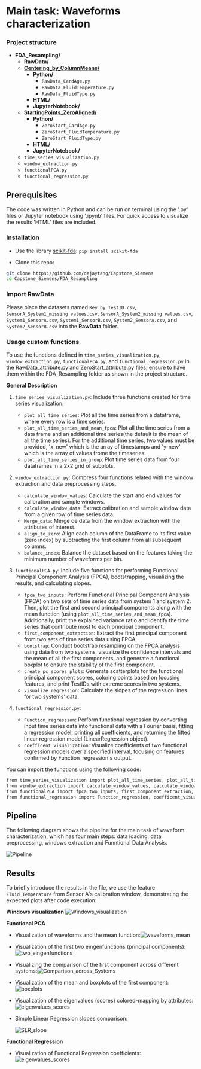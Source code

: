 # Main task: Waveforms characterization

### Project structure

* **FDA_Resampling/**
  * **RawData/**
  * [**Centering_by_ColumnMeans/**](https://github.com/dejaytang/Capstone_Siemens/tree/main/Coding/FDA_Resampling/Centering_by_ColumnMeans)
     *   **Python/**
         * `RawData_CardAge.py`
         * `RawData_FluidTemperature.py`
         * `RawData_FluidType.py`
     *  **HTML/**
     *  **JupyterNotebook/**
  * [**StartingPoints_ZeroAligned/**](https://github.com/dejaytang/Capstone_Siemens/tree/main/Coding/FDA_Resampling/StartingPoints_ZeroAligned)
      * **Python/**
          * `ZeroStart_CardAge.py`
          * `ZeroStart_FluidTemperature.py`
          * `ZeroStart_FluidType.py`
      * **HTML/**
      * **JupyterNotebook/**
  * `time_series_visualization.py`
  * `window_extraction.py`
  * `functionalPCA.py`
  * `functional_regression.py`

## Prerequisites

The code was written in Python and can be run on terminal using the '.py' files or Jupyter notebook using '.ipynb' files. For quick access to visualize the results 'HTML' files are included. 

### Installation

- Use the  library [scikit-fda](https://fda.readthedocs.io/en/latest/): `pip install scikit-fda`
 
- Clone this repo:
```bash
git clone https://github.com/dejaytang/Capstone_Siemens
cd Capstone_Siemens/FDA_Resampling
```
### Import RawData
Please place the datasets named `Key by TestID.csv`, `SensorA_System1_missing values.csv`, `SensorA_System2_missing values.csv`, `System1_SensorA.csv`, `System1_SensorB.csv`, `System2_SensorA.csv`, and `System2_SensorB.csv` into the **RawData** folder.

### Usage custom functions

To use the functions defined in `time_series_visualization.py`, `window_extraction.py`, `functionalPCA.py`, and `functional_regression.py` in the RawData_attribute.py and ZeroStart_attribute.py files, ensure to have them within the FDA_Resampling folder as shown in the project structure.

**General Description**

1. `time_series_visualization.py`: Include three functions created for time series visualization.
   * `plot_all_time_series`: Plot all the time series from a dataframe, where every row is a time series.
   * `plot_all_time_series_and_mean_fpca`: Plot all the time series from a data frame and an additional time series(the default is the mean of all the time series). For the additional time series, two values must be provided, 'x_new' which is the array of timestamps and 'y-new' which is the array of values frome the timeseries.
   * `plot_all_time_series_in_group`: Plot time series data from four dataframes in a 2x2 grid of subplots.

2. `window_extraction.py`: Compress four functions related with the window extraction and data preprocessing steps.
   
   * `calculate_window_values`: Calculate the start and end values for calibration and sample windows.
   * `calculate_window_data`: Extract calibration and sample window data from a given row of time series data.
   * `Merge_data`: Merge de data from the window extraction with the attributes of interest.
   * `align_to_zero`: Align each column of the DataFrame to its first value (zero index) by subtracting the first column from all subsequent columns.
   * `balance_index`: Balance the dataset based on the features taking the minimum number of waveforms per bin.

4. `functionalPCA.py`: Include five functions for performing Functional Principal Component Analysis (FPCA), bootstrapping, visualizing the results, and calculating slopes.
   * `fpca_two_inputs`: Perform Functional Principal Component Analysis (FPCA) on two sets of time series data from system 1 and system 2. Then, plot the first and second principal components along with the mean function (using `plot_all_time_series_and_mean_fpca`). Additionally, print the explained variance ratio and identify the time series that contribute most to each principal component.
   * `first_component_extraction`: Extract the first principal component from two sets of time series data using FPCA.
   * `bootstrap`: Conduct bootstrap resampling on the FPCA analysis using data from two systems, visualize the confidence intervals and the mean of all the first components, and generate a functional boxplot to ensure the stability of the first component.
   * `create_pc_scores_plots`: Generate scatterplots for the functional principal component scores, coloring points based on focusing features, and print TestIDs with extreme scores in two systems.
   * `visualize_regression`: Calculate the slopes of the regression lines for two systems' data.

6. `functional_regression.py`:
   * `Function_regression`: Perform functional regression by converting input time series data into functional data with a Fourier basis, fitting a regression model, printing all coefficients, and returning the fitted linear regression model (LinearRegression object).
   * `coefficent_visualization`: Visualize coefficients of two functional regression models over a specified interval, focusing on features confirmed by Function_regression's output.

You can import the functions using the following code:

```bash
from time_series_visualization import plot_all_time_series, plot_all_time_series_and_mean_fpca, plot_all_time_series_in_group
from window_extraction import calculate_window_values, calculate_window_data, Merge_data, align_to_zero, balance_index
from functionalPCA import fpca_two_inputs, first_component_extraction, bootstrap, create_pc_scores_plots, visualize_regression
from functional_regression import Function_regression, coefficent_visualization
```

## Pipeline

The following diagram shows the pipeline for the main task of waveform characterization, which has four main steps: data loading, data preprocessing, windows extraction and Funntional Data Analysis.

![Pipeline](Images/Flowchart_FDA_Resampling_Final.png)

## Results
To briefly introduce the results in the file, we use the feature `Fluid_Temperature` from Sensor A's calibration window, demonstrating the expected plots after code execution:

**Windows visualization**
![Windows_visualization](Images/windows_viz.png)

**Functional PCA**

- Visualization of waveforms and the mean function:![waveforms_mean](Images/waveforms_and_mean_function.png)
- Visualization of the first two eingenfunctions (principal components):![two_eingenfunctions](Images/first_two_components.png)
- Visualizing the comparison of the first component across different systems:![Comparison_across_Systems](Images/comparison_of_firstcomponent.png)
- Visualization of the mean and boxplots of the first component:![boxplots](Images/average_and_boxplots_first_component.png)
- Visualization of the eigenvalues (scores) colored-mapping by attributes:![eigenvalues_scores](Images/scores.png)
- Simple Linear Regression slopes comparison:
  
  ![SLR_slope](Images/SLR_table.png)

**Functional Regression**
- Visualization of Functional Regression coefficients:![eigenvalues_scores](Images/functional_regression.png)

